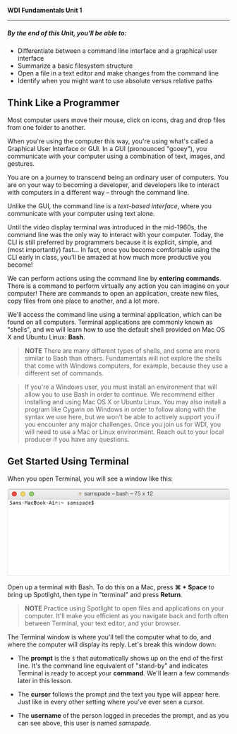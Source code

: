 **WDI Fundamentals Unit 1**

---

##### By the end of this Unit, you'll be able to:
* Differentiate between a command line interface and a graphical user interface
* Summarize a basic filesystem structure
* Open a file in a text editor and make changes from the command line
* Identify when you might want to use absolute versus relative paths

## Think Like a Programmer

Most computer users move their mouse, click on icons, drag and drop files from one folder to another.

When you're using the computer this way, you're using what's called a Graphical User Interface or GUI. In a GUI (pronounced "gooey"), you communicate with your computer using a combination of text, images, and gestures.

You are on a journey to transcend being an ordinary user of computers.
You are on your way to becoming a developer, and developers like to interact with computers in a different way – through the command line.

Unlike the GUI, the command line is a *text-based interface*, where you communicate with your computer using text alone.

Until the video display terminal was introduced in the mid-1960s, the command line was the only way to interact with your computer. Today, the CLI is still preferred by programmers because it is explicit, simple, and (most importantly)
fast... In fact, once you become comfortable using the CLI early in class, you'll be amazed at how much more productive you become!

We can perform actions using the command line by **entering commands**. There is a command to perform virtually any action you can imagine on your computer! There are commands to open an application, create new files, copy files from one place to another, and a lot more.

We'll access the command line using a terminal application, which can be found on all computers. Terminal applications are commonly known as "shells", and we will learn how to use the default shell provided on Mac OS X and Ubuntu Linux: **Bash**.

> **NOTE** There are many different types of shells, and some are more similar to Bash than others. Fundamentals will not explore the shells that come with Windows computers, for example, because they use a different set of commands.

> If you're a Windows user, you must install an environment that will allow you to use Bash in order to continue. We recommend either installing and using Mac OS X or Ubuntu Linux. You may also install a program like Cygwin on Windows in order to follow along with the syntax we use here, but we won't be able to actively support you if you encounter any major challenges. Once you join us for WDI, you will need to use a Mac or Linux environment. Reach out to your local producer if you have any questions.

## Get Started Using Terminal

When you open Terminal, you will see a window like this:

![:Blank Console](../assets/Graphics/terminal_blank.gif)

Open up a terminal with Bash. To do this on a Mac, press **⌘ + Space** to bring up Spotlight, then type in "terminal" and press **Return**.

> **NOTE** Practice using Spotlight to open files and applications on your computer. It'll make you efficient as you navigate back and forth often between Terminal, your text editor, and your browser.

The Terminal window is where you'll tell the computer what to do, and where the computer will display its reply. Let's break this window down:

- The **prompt** is the `$` that automatically shows up on the end of the first
line. It's the command line equivalent of "stand-by" and indicates Terminal is
ready to accept your **command**. We'll learn a few commands later in this lesson.

- The **cursor** follows the prompt and the text you type will appear here. Just
like in every other setting where you've ever seen a cursor.

- The **username** of the person logged in precedes the prompt, and as you can see
above, this user is named *samspade*.
